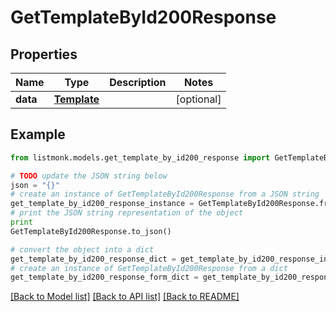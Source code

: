 # GetTemplateById200Response


## Properties
Name | Type | Description | Notes
------------ | ------------- | ------------- | -------------
**data** | [**Template**](Template.md) |  | [optional] 

## Example

```python
from listmonk.models.get_template_by_id200_response import GetTemplateById200Response

# TODO update the JSON string below
json = "{}"
# create an instance of GetTemplateById200Response from a JSON string
get_template_by_id200_response_instance = GetTemplateById200Response.from_json(json)
# print the JSON string representation of the object
print
GetTemplateById200Response.to_json()

# convert the object into a dict
get_template_by_id200_response_dict = get_template_by_id200_response_instance.to_dict()
# create an instance of GetTemplateById200Response from a dict
get_template_by_id200_response_form_dict = get_template_by_id200_response.from_dict(get_template_by_id200_response_dict)
```
[[Back to Model list]](../README.md#documentation-for-models) [[Back to API list]](../README.md#documentation-for-api-endpoints) [[Back to README]](../README.md)


